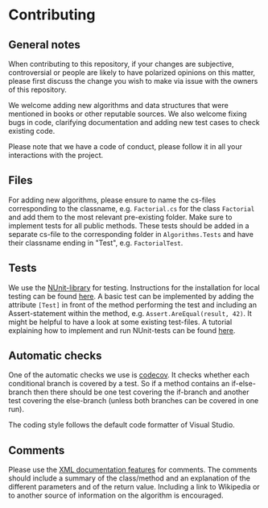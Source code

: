 # Contributing
## General notes
When contributing to this repository, if your changes are subjective, controversial or people are likely to have
polarized opinions on this matter, please first discuss the change you wish to make via issue with the owners of
this repository.

We welcome adding new algorithms and data structures that were mentioned in books or other reputable sources.
We also welcome fixing bugs in code, clarifying documentation and adding new test cases to check existing code.

Please note that we have a code of conduct, please follow it in all your interactions with the project.

## Files
For adding new algorithms, please ensure to name the cs-files corresponding to the classname, e.g. `Factorial.cs` for the class `Factorial` and add them to the most relevant pre-existing folder. Make sure to implement tests for all public methods. These tests should be added in a separate cs-file to the corresponding folder in `Algorithms.Tests` and have their classname ending in "Test", e.g. `FactorialTest`.

## Tests
We use the [NUnit-library](https://nunit.org/) for testing. Instructions for the installation for local testing can be found [here](https://docs.nunit.org/articles/nunit/getting-started/installation.html). A basic test can be implemented by adding the attribute `[Test]` in front of the method performing the test and including an Assert-statement within the method, e.g. `Assert.AreEqual(result, 42)`. It might be helpful to have a look at some existing test-files. A tutorial explaining how to implement and run NUnit-tests can be found [here](https://www.c-sharpcorner.com/article/introduction-to-nunit-testing-framework/).

## Automatic checks
One of the automatic checks we use is [codecov](https://about.codecov.io/). It checks whether each conditional branch is covered by a test. So if a method contains an if-else-branch then there should be one test covering the if-branch and another test covering the else-branch (unless both branches can be covered in one run).

The coding style follows the default code formatter of Visual Studio.

## Comments
Please use the [XML documentation features](https://docs.microsoft.com/en-us/dotnet/csharp/programming-guide/xmldoc/how-to-use-the-xml-documentation-features) for comments. The comments should include a summary of the class/method and an explanation of the different parameters and of the return value. Including a link to Wikipedia or to another source of information on the algorithm is encouraged.
